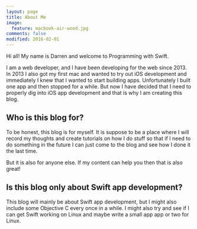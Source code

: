 ```yaml
---
layout: page
title: About Me
image:
  feature: macbook-air-wood.jpg
comments: false
modified: 2016-02-01
---
```


Hi all! My name is Darren and welcome to Programming with Swift. 

I am a web developer, and I have been developing for the web since 2013. In 2013 I also got my first mac and wanted to try out iOS development and immediately I knew that I wanted to start building apps. Unfortunately I built one app and then stopped for a while. But now I have decided that I need to properly dig into iOS app development and that is why I am creating this blog.

## Who is this blog for?

To be honest, this blog is for myself. It is suppose to be a place where I will record my thoughts and create tutorials on how I do stuff so that if I need to do something in the future I can just come to the blog and see how I done it the last time.

But it is also for anyone else. If my content can help you then that is also great! 

## Is this blog only about Swift app development?

This blog will mainly be about Swift app development, but I might also include some Objective C every once in a while. I might also try and see if I can get Swift working on Linux and maybe write a small app app or two for Linux.